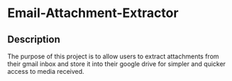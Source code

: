# Email-Attachment-Extractor

## Description
The purpose of this project is to allow users to extract attachments from their gmail inbox and store it into their google drive for simpler and quicker access to media received. 
